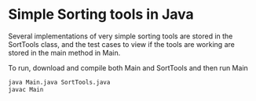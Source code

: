 # Simple Sorting tools in Java
Several implementations of very simple sorting tools are stored in the SortTools class, and the test cases 
to view if the tools are working are stored in the main method in Main.

To run, download and compile both Main and SortTools and then run Main
```python
java Main.java SortTools.java
javac Main
```
